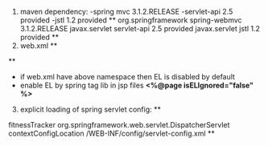 1. maven dependency:
    -spring mvc 3.1.2.RELEASE
    -servlet-api 2.5 provided
    -jstl 1.2 provided
**
      <dependencies>
        <dependency>
          <groupId>org.springframework</groupId>
          <artifactId>spring-webmvc</artifactId>
          <version>3.1.2.RELEASE</version>
        </dependency>
        <dependency>
          <groupId>javax.servlet</groupId>
          <artifactId>servlet-api</artifactId>
          <version>2.5</version>
          <scope>provided</scope>
        </dependency>
        <dependency>
          <groupId>javax.servlet</groupId>
          <artifactId>jstl</artifactId>
          <version>1.2</version>
          <scope>provided</scope>
        </dependency>
      </dependencies>
**   
2. web.xml 
**
 <!DOCTYPE web-app PUBLIC
 "-//Sun Microsystems, Inc.//DTD Web Application 2.3//EN"
 "http://java.sun.com/dtd/web-app_2_3.dtd" >
**
- if web.xml have above namespace then EL is disabled by default 
- enable EL by spring tag lib  in jsp files
   **<%@page isELIgnored="false" %>**

3. explicit loading of spring servlet config:
**
  <servlet>
    <servlet-name>fitnessTracker</servlet-name>
    <servlet-class>org.springframework.web.servlet.DispatcherServlet</servlet-class>
    <init-param>
      <param-name>contextConfigLocation</param-name>
      <param-value>/WEB-INF/config/servlet-config.xml</param-value>
    </init-param>
  </servlet>
**